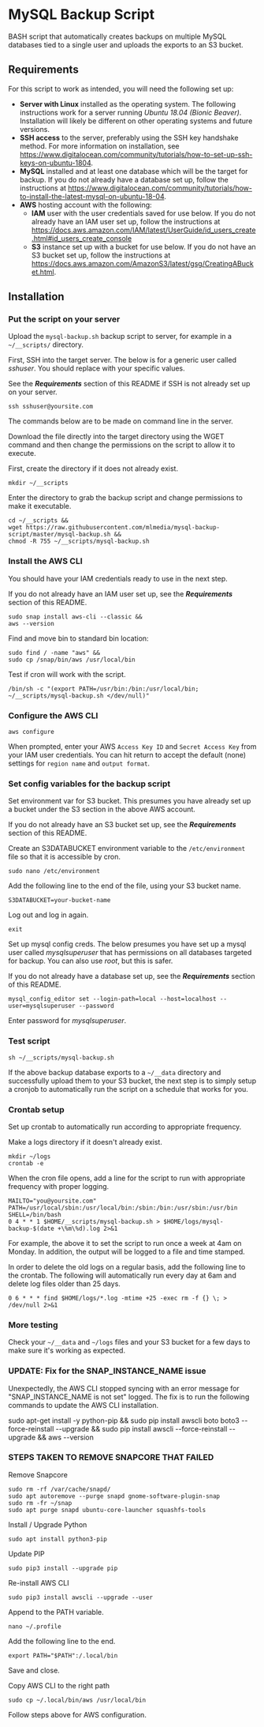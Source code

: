 # MySQL Backup Script
BASH script that automatically creates backups on multiple MySQL databases tied to a single user and uploads the exports to an S3 bucket.

## Requirements
For this script to work as intended, you will need the following set up:
- **Server with Linux** installed as the operating system.  The following instructions work for a server running *Ubuntu 18.04 (Bionic Beaver)*.  Installation will likely be different on other operating systems and future versions.
- **SSH access** to the server, preferably using the SSH key handshake method.  For more information on installation, see https://www.digitalocean.com/community/tutorials/how-to-set-up-ssh-keys-on-ubuntu-1804.
- **MySQL** installed and at least one database which will be the target for backup.  If you do not already have a database set up, follow the instructions at https://www.digitalocean.com/community/tutorials/how-to-install-the-latest-mysql-on-ubuntu-18-04.
- **AWS** hosting account with the following:
	- **IAM** user with the user credentials saved for use below.  If you do not already have an IAM user set up, follow the instructions at https://docs.aws.amazon.com/IAM/latest/UserGuide/id_users_create.html#id_users_create_console
	- **S3** instance set up with a bucket for use below.  If you do not have an S3 bucket set up, follow the instructions at https://docs.aws.amazon.com/AmazonS3/latest/gsg/CreatingABucket.html.

## Installation

### Put the script on your server
Upload the `mysql-backup.sh` backup script to server, for example in a `~/__scripts/` directory.

First, SSH into the target server.  The below is for a generic user called *sshuser*.  You should replace with your specific values.  

See the **_Requirements_** section of this README if SSH is not already set up on your server.

```
ssh sshuser@yoursite.com
```
The commands below are to be made on command line in the server.

Download the file directly into the target directory using the WGET command and then change the permissions on the script to allow it to execute.

First, create the directory if it does not already exist.
```
mkdir ~/__scripts
```
Enter the directory to grab the backup script and change permissions to make it executable.
```
cd ~/__scripts &&
wget https://raw.githubusercontent.com/mlmedia/mysql-backup-script/master/mysql-backup.sh &&
chmod -R 755 ~/__scripts/mysql-backup.sh
```
### Install the AWS CLI
You should have your IAM credentials ready to use in the next step.  

If you do not already have an IAM user set up, see the **_Requirements_** section of this README.

```
sudo snap install aws-cli --classic &&
aws --version
```
Find and move bin to standard bin location:
```
sudo find / -name "aws" &&
sudo cp /snap/bin/aws /usr/local/bin
```

Test if cron will work with the script.
```
/bin/sh -c "(export PATH=/usr/bin:/bin:/usr/local/bin; ~/__scripts/mysql-backup.sh </dev/null)"
```

### Configure the AWS CLI
```
aws configure
```
When prompted, enter your AWS `Access Key ID` and `Secret Access Key` from your IAM user credentials.  You can hit return to accept the default (none) settings for `region name` and `output format`.

### Set config variables for the backup script
Set environment var for S3 bucket.  This presumes you have already set up a bucket under the S3 section in the above AWS account.  

If you do not already have an S3 bucket set up, see the **_Requirements_** section of this README.  

Create an S3DATABUCKET environment variable to the `/etc/environment` file so that it is accessible by cron.

```
sudo nano /etc/environment
```
Add the following line to the end of the file, using your S3 bucket name.
```
S3DATABUCKET=your-bucket-name
```

Log out and log in again.

```
exit
```

Set up mysql config creds.  The below presumes you have set up a mysql user called *mysqlsuperuser* that has permissions on all databases targeted for backup.  You can also use *root*, but this is safer.  

If you do not already have a database set up, see the **_Requirements_** section of this README.

```
mysql_config_editor set --login-path=local --host=localhost --user=mysqlsuperuser --password
```
Enter password for *mysqlsuperuser*.

### Test script
```
sh ~/__scripts/mysql-backup.sh
```
If the above backup database exports to a `~/__data` directory and successfully upload them to your S3 bucket, the next step is to simply setup a cronjob to automatically run the script on a schedule that works for you.

### Crontab setup
Set up crontab to automatically run according to appropriate frequency.

Make a logs directory if it doesn't already exist.
```
mkdir ~/logs
crontab -e
```
When the cron file opens, add a line for the script to run with appropriate frequency with proper logging.

```
MAILTO="you@yoursite.com"
PATH=/usr/local/sbin:/usr/local/bin:/sbin:/bin:/usr/sbin:/usr/bin
SHELL=/bin/bash
0 4 * * 1 $HOME/__scripts/mysql-backup.sh > $HOME/logs/mysql-backup-$(date +\%m\%d).log 2>&1
```

For example, the above it to set the script to run once a week at 4am on Monday.  In addition, the output will be logged to a file and time stamped.  

In order to delete the old logs on a regular basis, add the following line to the crontab.  The following will automatically run every day at 6am and delete log files older than 25 days.

```
0 6 * * * find $HOME/logs/*.log -mtime +25 -exec rm -f {} \; > /dev/null 2>&1
```

### More testing
Check your `~/__data` and `~/logs` files and your S3 bucket for a few days to make sure it's working as expected.


### UPDATE: Fix for the SNAP_INSTANCE_NAME issue
Unexpectedly, the AWS CLI stopped syncing with an error message for "SNAP_INSTANCE_NAME is not set" logged.  The fix is to run the following commands to update the AWS CLI installation.


sudo apt-get install -y python-pip &&
sudo pip install awscli boto boto3 --force-reinstall --upgrade &&
sudo pip install awscli --force-reinstall --upgrade &&
aws --version


### STEPS TAKEN TO REMOVE SNAPCORE THAT FAILED
Remove Snapcore
```
sudo rm -rf /var/cache/snapd/
sudo apt autoremove --purge snapd gnome-software-plugin-snap
sudo rm -fr ~/snap
sudo apt purge snapd ubuntu-core-launcher squashfs-tools
```

Install / Upgrade Python
```
sudo apt install python3-pip
```

Update PIP
```
sudo pip3 install --upgrade pip
```

Re-install AWS CLI
```
sudo pip3 install awscli --upgrade --user
```

Append to the PATH variable.
```
nano ~/.profile
```
Add the following line to the end.
```
export PATH="$PATH":/.local/bin
```
Save and close.

Copy AWS CLI to the right path
```
sudo cp ~/.local/bin/aws /usr/local/bin
```
Follow steps above for AWS configuration.
